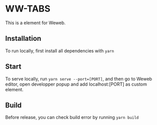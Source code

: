 # WW-TABS

This is a element for Weweb.

## Installation

To run locally, first install all dependencies with `yarn`

## Start

To serve locally, run `yarn serve --port=[PORT]`, and then go to Weweb editor, open developper popup and add localhost:[PORT] as custom element.

## Build

Before release, you can check build error by running `yarn build`
